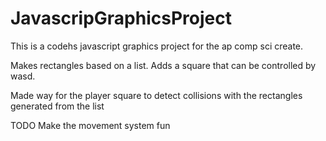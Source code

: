 # JavascripGraphicsProject
This is a codehs javascript graphics project for the ap comp sci create. 

Makes rectangles based on a list. Adds a square that can be controlled by wasd.

Made way for the player square to detect collisions with the rectangles generated from the list

TODO Make the movement system fun
